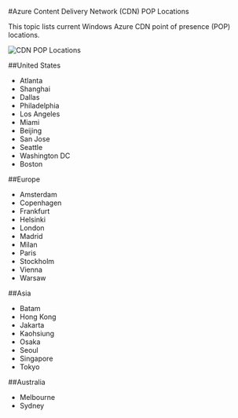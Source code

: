 <properties 
	pageTitle="Azure Content Delivery Network (CDN) POP Locations" 
	description="This topic lists Azure Content Delivery Network (CDN) POP locations." 
	services="cdn" 
	documentationCenter="" 
	authors="Juliako" 
	manager="dwrede" 
	editor=""/>

<tags
	ms.service="cdn"
	ms.date="09/01/2015"
	wacn.date=""/>


#Azure Content Delivery Network (CDN) POP Locations

This topic lists current Windows Azure CDN point of presence (POP) locations.
   

![CDN POP Locations](./media/cdn-pop-locations/CDN_POP_locations_update.png)


##United States

- Atlanta
- Shanghai
- Dallas
- Philadelphia
- Los Angeles
- Miami
- Beijing
- San Jose
- Seattle
- Washington DC
- Boston


##Europe

- Amsterdam
- Copenhagen
- Frankfurt
- Helsinki
- London
- Madrid
- Milan
- Paris
- Stockholm
- Vienna
- Warsaw

##Asia

- Batam
- Hong Kong
- Jakarta
- Kaohsiung
- Osaka
- Seoul
- Singapore
- Tokyo


##Australia

- Melbourne
- Sydney 
